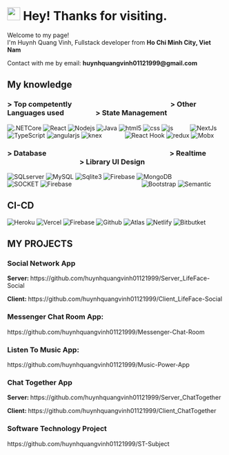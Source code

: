 <h1><img src="https://emojis.slackmojis.com/emojis/images/1531849430/4246/blob-sunglasses.gif?1531849430" width="30"/> Hey! Thanks for visiting.</h1>


<p>Welcome to my page! </br> I'm Huynh Quang Vinh, Fullstack developer from <b>Ho Chi Minh City, Viet Nam</b>
<p>Contact with me by email: <b>huynhquangvinh01121999@gmail.com</b></p>

<h2>My knowledge</h2>
<h3> > Top competently &ensp;&ensp;&ensp;&ensp;&ensp;&ensp;&ensp;&ensp;&ensp;&ensp;&ensp;&ensp;&ensp;&ensp;&ensp;&ensp;&ensp;&ensp;&ensp;&ensp;&ensp;&ensp;&ensp;&ensp;&ensp;&ensp;&ensp;
> Other Languages ​​used &ensp;&ensp;&ensp;&ensp;&ensp;&ensp;&ensp;&ensp;
> State Management
</h3> 

<p>
  <img alt=".NETCore" src="https://img.shields.io/badge/-.NET%20Core-blue" />
  <img alt="React" src="https://img.shields.io/badge/-React-45b8d8?style=flat-square&logo=react&logoColor=white" />
  <img alt="Nodejs" src="https://img.shields.io/badge/-Nodejs-43853d?style=flat-square&logo=Node.js&logoColor=white" />
  <img alt="Java" src="https://img.shields.io/badge/-Java-informational" />
  <img alt="html5" src="https://img.shields.io/badge/-HTML5-E34F26?style=flat-square&logo=html5&logoColor=white" />
  <img alt="css" src="https://img.shields.io/badge/-CSS-blueviolet" />
  <img alt="js" src="https://img.shields.io/badge/-Javascript-yellow" />&ensp;&ensp;&ensp;&ensp;&ensp;
  <img alt="NextJs" src="https://img.shields.io/badge/-NextJS-critical" />
  <img alt="TypeScript" src="https://img.shields.io/badge/-TypeScript-007ACC?style=flat-square&logo=typescript&logoColor=white" />
  <img alt="angularjs" src="https://img.shields.io/badge/-Angular-DD0031?style=flat-square&logo=angular&logoColor=white" />
  <img alt="knex" src="https://img.shields.io/badge/-Knex-orange" />&ensp;&ensp;&ensp;&ensp;&ensp;&ensp;&ensp;
  <img alt="React Hook" src="https://img.shields.io/badge/-Hook-blue" />
  <img alt="redux" src="https://img.shields.io/badge/-Redux-764ABC?style=flat-square&logo=redux&logoColor=white" />
  <img alt="Mobx" src="https://img.shields.io/badge/-Mobx-red" />
</p>

<h3> > Database
&ensp;&ensp;&ensp;&ensp;&ensp;&ensp;&ensp;&ensp;&ensp;&ensp;&ensp;&ensp;&ensp;&ensp;&ensp;&ensp;&ensp;&ensp;&ensp;&ensp;&ensp;&ensp;&ensp;&ensp;&ensp;&ensp;&ensp;&ensp;&ensp;&ensp;&ensp;&ensp;&ensp;&ensp;
  > Realtime &ensp;&ensp;&ensp;&ensp;&ensp;&ensp;&ensp;&ensp;&ensp;&ensp;&ensp;&ensp;&ensp;&ensp;&ensp;&ensp;&ensp;&ensp;&ensp;&ensp;
  > Library UI Design
</h3>
<p>
  <img alt="SQLserver" src="https://img.shields.io/badge/-SQL%20Server-yellow" />
  <img alt="MySQL" src="https://img.shields.io/badge/-MySQL-yellowgreen" />
  <img alt="Sqlite3" src="https://img.shields.io/badge/-Sqlite3-red" />
  <img alt="Firebase" src="https://img.shields.io/badge/-Firebase-brightgreen" />
  <img alt="MongoDB" src="https://img.shields.io/badge/-MongoDB-13aa52?style=flat-square&logo=mongodb&logoColor=white" />
  &ensp;&ensp;&ensp;&ensp;&ensp;&ensp;&ensp;&ensp;&ensp;&ensp;&ensp;&ensp;&ensp;&ensp;&ensp;
  <img alt="SOCKET" src="https://img.shields.io/badge/-SOCKET.IO-black" />
  <img alt="Firebase" src="https://img.shields.io/badge/-Firebase-brightgreen" />
  &ensp;&ensp;&ensp;&ensp;&ensp;&ensp;&ensp;&ensp;&ensp;&ensp;&ensp;&ensp;&ensp;&ensp;&ensp;&ensp;&ensp;&ensp;&ensp;&ensp;&ensp;&ensp;
  <img alt="Bootstrap" src="https://img.shields.io/badge/-Bootstrap-blue" />
  <img alt="Semantic " src="https://img.shields.io/badge/-Semantic-blueviolet" />
</p>

<h2>CI-CD</h2>
<p>
  <img alt="Heroku" src="https://img.shields.io/badge/-Heroku-430098?style=flat-square&logo=heroku&logoColor=white" />
  <img alt="Vercel" src="https://img.shields.io/badge/-Vercel-brightgreen" />
  <img alt="Firebase" src="https://img.shields.io/badge/-Firebase-brightgreen" />
  <img alt="Github" src="https://img.shields.io/badge/-Github-black" />
  <img alt="Atlas" src="https://img.shields.io/badge/-Atlas-green" />
  <img alt="Netlify" src="https://img.shields.io/badge/-Netlify-blue" />
  <img alt="Bitbutket" src="https://img.shields.io/badge/-Bitbutket-blueviolet" />
</p>

<h2>MY PROJECTS</h2>
<h3><b>Social Network App</b></h3>
<p><b>Server: </b>https://github.com/huynhquangvinh01121999/Server_LifeFace-Social</p>
<p><b>Client: </b>https://github.com/huynhquangvinh01121999/Client_LifeFace-Social</p>
<h3><b>Messenger Chat Room App: </b></h3><p>https://github.com/huynhquangvinh01121999/Messenger-Chat-Room</p>
<h3><b>Listen To Music App: </b></h3><p>https://github.com/huynhquangvinh01121999/Music-Power-App</p>
<h3><b>Chat Together App</b></h3>
<p><b>Server: </b>https://github.com/huynhquangvinh01121999/Server_ChatTogether</p>
<p><b>Client: </b>https://github.com/huynhquangvinh01121999/Client_ChatTogether</p>
<h3><b>Software Technology Project</b></h3><p>https://github.com/huynhquangvinh01121999/ST-Subject</p>
